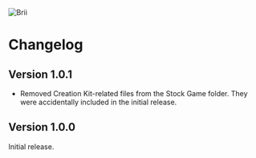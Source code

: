 ![Brii](https://staticdelivery.nexusmods.com/mods/1704/images/95501/95501-1688938116-621876061.png)

# Changelog 

## Version 1.0.1

- Removed Creation Kit-related files from the Stock Game folder. They were accidentally included in the initial release.

## Version 1.0.0

Initial release.
